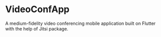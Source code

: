 # VideoConfApp

A medium-fidelity video conferencing mobile application built on Flutter with the help of Jitsi package.
